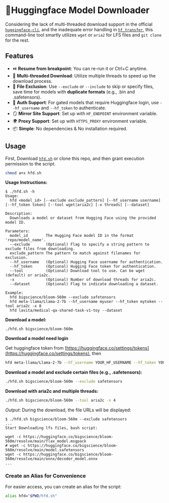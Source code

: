 # 🤗Huggingface Model Downloader

Considering the lack of multi-threaded download support in the official [`huggingface-cli`](https://huggingface.co/docs/huggingface_hub/guides/download#download-from-the-cli), and the inadequate error handling in [`hf_transfer`](https://github.com/huggingface/hf_transfer), this command-line tool smartly utilizes `wget` or `aria2` for LFS files and `git clone` for the rest.

## Features
- ⏯️ **Resume from breakpoint**: You can re-run it or Ctrl+C anytime.
- 🚀 **Multi-threaded Download**: Utilize multiple threads to speed up the download process.
- 🚫 **File Exclusion**: Use `--exclude` or `--include` to skip or specify files, save time for models with **duplicate formats** (e.g., .bin and .safetensors).
- 🔐 **Auth Support**: For gated models that require Huggingface login, use `--hf_username` and `--hf_token` to authenticate.
- 🪞 **Mirror Site Support**: Set up with `HF_ENDPOINT` environment variable.
- 🌍 **Proxy Support**: Set up with `HTTPS_PROXY` environment variable.
- 📦 **Simple**: No dependencies & No installation required.

## Usage
First, Download [`hfd.sh`](#file-hfd-sh) or clone this repo, and then grant execution permission to the script.
```bash
chmod a+x hfd.sh
```
**Usage Instructions:**
```
$ ./hfd.sh -h
Usage:
  hfd <model_id> [--exclude exclude_pattern] [--hf_username username] [--hf_token token] [--tool wget|aria2c] [-x threads] [--dataset]

Description:
  Downloads a model or dataset from Hugging Face using the provided model ID.

Parameters:
  model_id        The Hugging Face model ID in the format 'repo/model_name'.
  --exclude       (Optional) Flag to specify a string pattern to exclude files from downloading.
  exclude_pattern The pattern to match against filenames for exclusion.
  --hf_username   (Optional) Hugging Face username for authentication.
  --hf_token      (Optional) Hugging Face token for authentication.
  --tool          (Optional) Download tool to use. Can be wget (default) or aria2c.
  -x              (Optional) Number of download threads for aria2c.
  --dataset       (Optional) Flag to indicate downloading a dataset.

Example:
  hfd bigscience/bloom-560m --exclude safetensors
  hfd meta-llama/Llama-2-7b --hf_username myuser --hf_token mytoken --tool aria2c -x 8
  hfd lavita/medical-qa-shared-task-v1-toy --dataset
```
**Download a model:**
```
./hfd.sh bigscience/bloom-560m
```

**Download a model need login**

Get huggingface token from [https://huggingface.co/settings/tokens](https://huggingface.co/settings/tokens), then
```bash
hfd meta-llama/Llama-2-7b --hf_username YOUR_HF_USERNAME --hf_token YOUR_HF_TOKEN
```
**Download a model and exclude certain files (e.g., .safetensors):**


```bash
./hfd.sh bigscience/bloom-560m --exclude safetensors
```

**Download with aria2c and multiple threads:**
 ```bash
 ./hfd.sh bigscience/bloom-560m --tool aria2c -x 4
 ```

*Output*:
During the download, the file URLs will be displayed:

```console
$ ./hfd.sh bigscience/bloom-560m --exclude safetensors
...
Start Downloading lfs files, bash script:

wget -c https://huggingface.co/bigscience/bloom-560m/resolve/main/flax_model.msgpack
# wget -c https://huggingface.co/bigscience/bloom-560m/resolve/main/model.safetensors
wget -c https://huggingface.co/bigscience/bloom-560m/resolve/main/onnx/decoder_model.onnx
...
```

### Create an Alias for Convenience
For easier access, you can create an alias for the script:
```bash
alias hfd="$PWD/hfd.sh"
```
